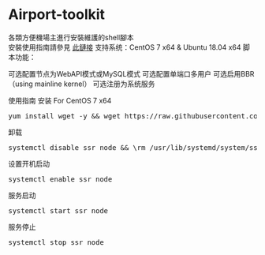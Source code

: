 # Airport-toolkit
各類方便機場主進行安裝維護的shell腳本    
安裝使用指南請參見 [此鏈接](https://github.com/Anankke/ss-panel-v3-mod_Uim/wiki/%E5%90%8E%E7%AB%AF%E4%B8%80%E9%94%AE%E5%AE%89%E8%A3%85%E8%84%9A%E6%9C%AC)
支持系统：CentOS 7 x64 & Ubuntu 18.04 x64
脚本功能：

可选配置节点为WebAPI模式或MySQL模式
可选配置单端口多用户
可选启用BBR（using mainline kernel）
可选注册为系统服务

使用指南
安装 For CentOS 7 x64
<pre>
yum install wget -y && wget https://raw.githubusercontent.com/SuicidalCat/Airport-toolkit/master/ssr_node_c7.sh && chmod +x ssr_node_c7.sh && ./ssr_node_c7.sh
</pre>

卸载
<pre>
systemctl disable ssr_node && \rm /usr/lib/systemd/system/ssr_node.service && \rm -rf /soft/shadowsocks
</pre>
设置开机启动
<pre>
systemctl enable ssr_node
</pre>

服务启动
<pre>
systemctl start ssr_node
</pre>

服务停止
<pre>
systemctl stop ssr_node
</pre>
